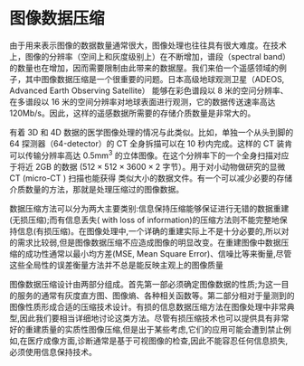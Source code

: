 # 图像数据压缩

由于用来表示图像的数据数量通常很大，图像处理也往往具有很大难度。在技术上，图像的分辨率（空间上和灰度级别上）在不断增加，谱段（spectral band）的数量也在增加，因而需要限制由此带来的数据屋。我们来伯一个遥感领域的例子，其中图像数据压缩是一个很重要的问题。日本高级地球观测卫星（ADEOS, Advanced Earth Observing Satellite） 能够在彩色谱段以 8 米的空问分辨率、在多谱段以 16 米的空间分辨率对地球表面进行观测，它的数据传送速率高达 120Mb/s。因此，这样的遥感数据所需要的存储介质数量是非常大的。

有着 3D 和 4D 数据的医学图像处理的情况与此类似。比如，单独一个从头到脚的 64 探测器（64-detector）的 CT 全身拆描可以在 10 秒内完成。这样的 CT 装肯可以传输分辨率高达 $0.5 \mathrm{mm}^{3}$ 的立体图像。在这个分辨率下的一个全身扫描对应 于将近 2GB 的数据 ($512 \times 512 \times 3600 \times 2$ 字节）。用于对小动物做研究的显微 CT (micro-CT ) 扫描也能获得 类似大小的数据文件。有一个可以减少必要的存储介质数量的方法，那就是处理压缩过的图像数据。

数据压缩方法可以分为两大主要类别:信息保持压缩能够保证进行无错的数据重建(无损压缩);而有信息丢失( with loss of information)的压缩方法则不能完整地保持信息(有损压缩)。在图像处理中,一个详确的重建实际上不是十分必要的,所以对的需求比较弱,但是图像数据压缩不应造成图像的明显改变。在重建图像中数据压缩的成功性通常以最小均方差(MSE, Mean Square Error)、信噪比等来衡量,尽管这些全局性的误差衡量方法并不总是能反映主观上的图像质量

图像数据压缩设计由两部分组成。首先第一部必须确定图像数据的性质;为这一目的服务的通常有灰度直方图、图像熵、各种相关函数等。第二部分相对于量测到的图像性质形成合适的压缩技术设计。有损的信息数据压缩方法在图像处理中非常典型,因此我们要相当详细地讨论这类方法。尽管有损压缩技术也可以提供具有非常好的重建质量的实质性图像压缩,但是出于某些考虑,它们的应用可能会遭到禁止例如,在医疗成像方面,诊断通常是基于可视图像的检查,因此不能容忍任何信息损失,必须使用信息保持技术。
